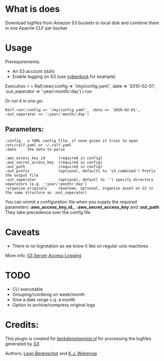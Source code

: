What is does
============

Download logfiles from Amazon S3 buckets to local disk and combine them in one Apache CLF per bucket

Usage
=====

Prerequirements: 

* An S3 account (duh)
* Enable logging on S3 (use [cyberduck](http://cyberduck.ch/) for example)

Execution:
    r = Ralf.new(:config => '/my/config.yaml', :date => '2010-02-01', :out_seperator => ':year/:month/:day')
    r.run

Or run it in one go:

    Ralf.run(:config => '/my/config.yaml', :date => '2010-02-01', :out_seperator => ':year/:month/:day')


Parameters:
----------

    :config   a YAML config file, if none given it tries to open /etc/ralf.yaml or ~/.ralf.yaml
    :date     the date to parse

    :aws_access_key_id      (required in config)
    :aws_secret_access_key  (required in config)
    :out_path               (required in config)
    :out_prefix             (optional, defaults to 's3_combined') Prefix the output file
    :out_seperator          (optional, defautl to '') specify directory seperators (e.g. ':year/:month/:day')
    :organize_originals     (boolean, optional, organize asset on S3 in the same structure as :out_seperator)

You can ommit a configuration file when you supply the required parameters __:aws\_access\_key\_id___, __:aws\_secret\_access\_key__ and __:out\_path__  
They take precedence over the config file

Caveats
=======

* There is no logrotation as we know it like on regular unix machines

More info: [S3 Server Access Logging](http://docs.amazonwebservices.com/AmazonS3/latest/ServerLogs.html)

TODO
====

* CLI executable
* Grouping/combinig on week/month
* Give a date range c.q. a month
* Option to archive/compress original logs

Credits:
========

This plugin is created for [*kerkdienstgemist.nl*](http://kerkdienstgemist.nl "Kerkdienst Gemist") for processing the logfiles generated by [*S3*](http://aws.amazon.com/s3/).

Authors: [Leon Berenschot](http://github.com/LeipeLeon) and [K.J. Wierenga](http://github.com/kjwierenga)